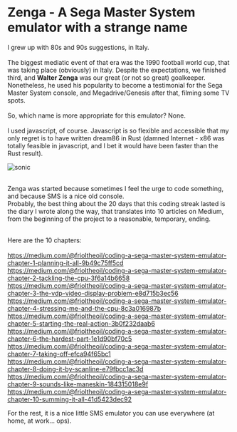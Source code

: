 
# Zenga - A Sega Master System emulator with a strange name

I grew up with 80s and 90s suggestions, in Italy.<br/><br/>
The biggest mediatic event of that era was the 1990 football world cup, that was taking place (obviously) in Italy. Despite the expectations, we finished third, and **Walter Zenga** was our great (or not so great) goalkeeper. Nonetheless, he used his popularity to become a testimonial for the Sega Master System console, and Megadrive/Genesis after that, filming some TV spots.<br/>
<br/>
So, which name is more appropriate for this emulator? None.
<br/><br/>
I used javascript, of course. Javascript is so flexible and accessible that my only regret is to have written dream86 in Rust (damned Internet - x86 was totally feasible in javascript, and I bet it would have been faster than the Rust result).
<br/>

![sonic](https://user-images.githubusercontent.com/4502137/219975397-aed50047-d139-4c95-866e-e4009396daa5.png)

<br/>
Zenga was started because sometimes I feel the urge to code something, and because SMS is a nice old console.<br/>
Probably, the best thing about the 20 days that this coding streak lasted is the diary I wrote along the way, that translates into 10 articles on Medium, from the beginning of the project to a reasonable, temporary, ending.<br/><br/>

Here are the 10 chapters:<br/><br/>
https://medium.com/@frioltheoil/coding-a-sega-master-system-emulator-chapter-1-planning-it-all-9b49c75ff5cd
https://medium.com/@frioltheoil/coding-a-sega-master-system-emulator-chapter-2-tackling-the-cpu-3f6a14b6658
https://medium.com/@frioltheoil/coding-a-sega-master-system-emulator-chapter-3-the-vdp-video-display-problem-e8d715b3ec56
https://medium.com/@frioltheoil/coding-a-sega-master-system-emulator-chapter-4-stressing-me-and-the-cpu-8c3a016987b
https://medium.com/@frioltheoil/coding-a-sega-master-system-emulator-chapter-5-starting-the-real-action-3b0f232daab6
https://medium.com/@frioltheoil/coding-a-sega-master-system-emulator-chapter-6-the-hardest-part-1e1d90bf70c5
https://medium.com/@frioltheoil/coding-a-sega-master-system-emulator-chapter-7-taking-off-efca94f65bc1
https://medium.com/@frioltheoil/coding-a-sega-master-system-emulator-chapter-8-doing-it-by-scanline-e79fbcc1ac3d
https://medium.com/@frioltheoil/coding-a-sega-master-system-emulator-chapter-9-sounds-like-maneskin-184315018e9f
https://medium.com/@frioltheoil/coding-a-sega-master-system-emulator-chapter-10-summing-it-all-41d5423dec92

For the rest, it is a nice little SMS emulator you can use everywhere (at home, at work... ops).
